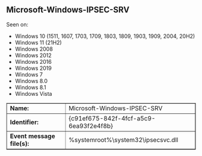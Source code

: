 ## Microsoft-Windows-IPSEC-SRV

Seen on:
* Windows 10 (1511, 1607, 1703, 1709, 1803, 1809, 1903, 1909, 2004, 20H2)
* Windows 11 (21H2)
* Windows 2008
* Windows 2012
* Windows 2016
* Windows 2019
* Windows 7
* Windows 8.0
* Windows 8.1
* Windows Vista

<table border="1" class="docutils">
  <tbody>
    <tr>
      <td><b>Name:</b></td>
      <td>Microsoft-Windows-IPSEC-SRV</td>
    </tr>
    <tr>
      <td><b>Identifier:</b></td>
      <td>{c91ef675-842f-4fcf-a5c9-6ea93f2e4f8b}</td>
    </tr>
    <tr>
      <td><b>Event message file(s):</b></td>
      <td>%systemroot%\system32\ipsecsvc.dll</td>
    </tr>
  </tbody>
</table>

&nbsp;

